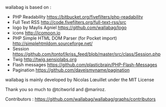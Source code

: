 wallabag is based on :
* PHP Readability https://bitbucket.org/fivefilters/php-readability
* Full Text RSS http://code.fivefilters.org/full-text-rss/src
* logo by Maylis Agniel https://github.com/wallabag/logo
* icons http://icomoon.io
* PHP Simple HTML DOM Parser (for Pocket import) http://simplehtmldom.sourceforge.net/
* Session https://github.com/tontof/kriss_feed/blob/master/src/class/Session.php
* Twig http://twig.sensiolabs.org
* Flash messages https://github.com/plasticbrain/PHP-Flash-Messages
* Pagination https://github.com/daveismyname/pagination

wallabag is mainly developed by Nicolas Lœuillet under the MIT License

Thank you so much to @tcitworld and @mariroz.

Contributors : https://github.com/wallabag/wallabag/graphs/contributors